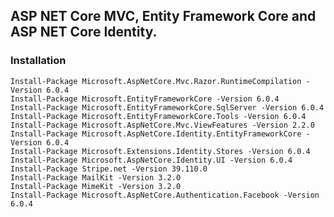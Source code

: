 <h2 class="code-line" data-line-start=0 data-line-end=1 ><a id="ASP_NET_Core_MVC_Entity_Framework_Core_and_ASP_NET_Core_Identity_0"></a>ASP NET Core MVC, Entity Framework Core and ASP NET Core Identity.</h2>
<h3 class="code-line" data-line-start=2 data-line-end=3 ><a id="Installation_2"></a>Installation</h3>
<pre><code class="has-line-data" data-line-start="4" data-line-end="17" class="language-sh">Install-Package Microsoft.AspNetCore.Mvc.Razor.RuntimeCompilation -Version <span class="hljs-number">6.0</span>.<span class="hljs-number">4</span>
Install-Package Microsoft.EntityFrameworkCore -Version <span class="hljs-number">6.0</span>.<span class="hljs-number">4</span>
Install-Package Microsoft.EntityFrameworkCore.SqlServer -Version <span class="hljs-number">6.0</span>.<span class="hljs-number">4</span>
Install-Package Microsoft.EntityFrameworkCore.Tools -Version <span class="hljs-number">6.0</span>.<span class="hljs-number">4</span>
Install-Package Microsoft.AspNetCore.Mvc.ViewFeatures -Version <span class="hljs-number">2.2</span>.<span class="hljs-number">0</span>
Install-Package Microsoft.AspNetCore.Identity.EntityFrameworkCore -Version <span class="hljs-number">6.0</span>.<span class="hljs-number">4</span>
Install-Package Microsoft.Extensions.Identity.Stores -Version <span class="hljs-number">6.0</span>.<span class="hljs-number">4</span>
Install-Package Microsoft.AspNetCore.Identity.UI -Version <span class="hljs-number">6.0</span>.<span class="hljs-number">4</span>
Install-Package Stripe.net -Version <span class="hljs-number">39.110</span>.<span class="hljs-number">0</span>
Install-Package MailKit -Version <span class="hljs-number">3.2</span>.<span class="hljs-number">0</span>
Install-Package MimeKit -Version <span class="hljs-number">3.2</span>.<span class="hljs-number">0</span>
Install-Package Microsoft.AspNetCore.Authentication.Facebook -Version <span class="hljs-number">6.0</span>.<span class="hljs-number">4</span>
</code></pre>
